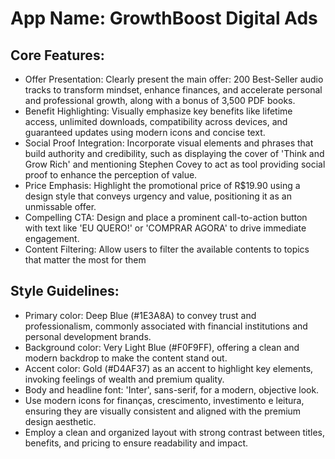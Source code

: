# **App Name**: GrowthBoost Digital Ads

## Core Features:

- Offer Presentation: Clearly present the main offer: 200 Best-Seller audio tracks to transform mindset, enhance finances, and accelerate personal and professional growth, along with a bonus of 3,500 PDF books.
- Benefit Highlighting: Visually emphasize key benefits like lifetime access, unlimited downloads, compatibility across devices, and guaranteed updates using modern icons and concise text.
- Social Proof Integration: Incorporate visual elements and phrases that build authority and credibility, such as displaying the cover of 'Think and Grow Rich' and mentioning Stephen Covey to act as tool providing social proof to enhance the perception of value.
- Price Emphasis: Highlight the promotional price of R$19.90 using a design style that conveys urgency and value, positioning it as an unmissable offer.
- Compelling CTA: Design and place a prominent call-to-action button with text like 'EU QUERO!' or 'COMPRAR AGORA' to drive immediate engagement.
- Content Filtering: Allow users to filter the available contents to topics that matter the most for them

## Style Guidelines:

- Primary color: Deep Blue (#1E3A8A) to convey trust and professionalism, commonly associated with financial institutions and personal development brands.
- Background color: Very Light Blue (#F0F9FF), offering a clean and modern backdrop to make the content stand out.
- Accent color: Gold (#D4AF37) as an accent to highlight key elements, invoking feelings of wealth and premium quality.
- Body and headline font: 'Inter', sans-serif, for a modern, objective look.
- Use modern icons for finanças, crescimento, investimento e leitura, ensuring they are visually consistent and aligned with the premium design aesthetic.
- Employ a clean and organized layout with strong contrast between titles, benefits, and pricing to ensure readability and impact.